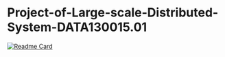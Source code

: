 # Project-of-Large-scale-Distributed-System-DATA130015.01
[![Readme Card](https://github-readme-stats.vercel.app/api/pin/?username=Guardianzc&repo=Project-of-Large-scale-Distributed-System-DATA130015.01&theme=ocean_dark)](https://github.com/Guardianzc/Project-of-Large-scale-Distributed-System-DATA130015.01/edit/master/README.md)
